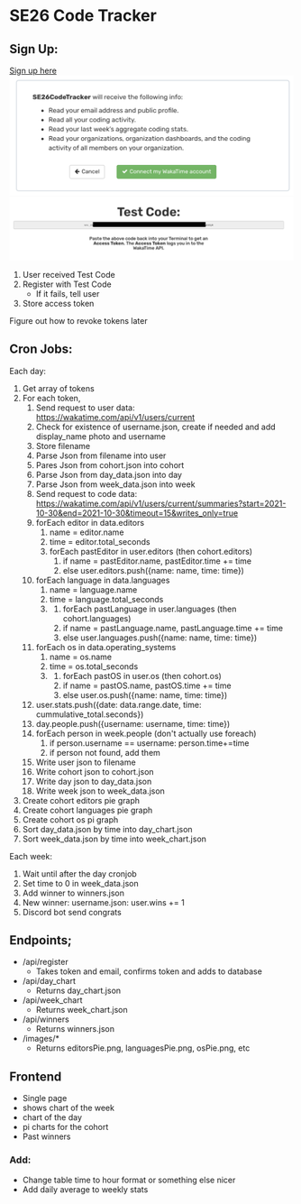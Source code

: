 # SE26 Code Tracker

## Sign Up:

[Sign up here](https://wakatime.com/oauth/authorize?client_id=EsqgZiw6kSDUlM40OntUARSy&response_type=code&scope=email,read_logged_time,read_stats,read_orgs&redirect_uri=https://wakatime.com/oauth/test)
![sign up](/images/authorize.png)
![token](/images/token.png)
1. User received Test Code
1. Register with Test Code
	* If it fails, tell user
1. Store access token

Figure out how to revoke tokens later
## Cron Jobs:
Each day:
1. Get array of tokens
1. For each token, 
	1. Send request to user data: https://wakatime.com/api/v1/users/current
	1. Check for existence of username.json, create if needed and add display_name photo and username
	1. Store filename
	1. Parse Json from filename into user
	1. Pares Json from cohort.json into cohort
	1. Parse Json from day_data.json into day
	1. Parse Json from week_data.json into week
	1. Send request to code data: https://wakatime.com/api/v1/users/current/summaries?start=2021-10-30&end=2021-10-30&timeout=15&writes_only=true
	1. forEach editor in data.editors
		1. name = editor.name
		1. time = editor.total_seconds
		1. forEach pastEditor in user.editors (then cohort.editors)
			1. if name = pastEditor.name, pastEditor.time += time
			1. else user.editors.push({name: name, time: time})
	1. forEach language in data.languages
		1. name = language.name
		1. time = language.total_seconds
		1. 1. forEach pastLanguage in user.languages (then cohort.languages)
			1. if name = pastLanguage.name, pastLanguage.time += time
			1. else user.languages.push({name: name, time: time})
	1. forEach os in data.operating_systems
		1. name = os.name
		1. time = os.total_seconds
		1. 1. forEach pastOS in user.os (then cohort.os)
			1. if name = pastOS.name, pastOS.time += time
			1. else user.os.push({name: name, time: time})
	1. user.stats.push({date: data.range.date, time: cummulative_total.seconds})
	1. day.people.push({username: username, time: time})
	1. forEach person in week.people (don't actually use foreach)
		1. if person.username == username: person.time+=time
		1. if person not found, add them
	1. Write user json to filename
	1. Write cohort json to cohort.json
	1. Write day json to day_data.json
	1. Write week json to week_data.json
1. Create cohort editors pie graph
1. Create cohort languages pie graph
1. Create cohort os pi graph
1. Sort day_data.json by time into day_chart.json
1. Sort week_data.json by time into week_chart.json

Each week: 
1. Wait until after the day cronjob
1. Set time to 0 in week_data.json
1. Add winner to winners.json
1. New winner: username.json: user.wins += 1
1. Discord bot send congrats 

## Endpoints;
* /api/register
	* Takes token and email, confirms token and adds to database
* /api/day_chart
	* Returns day_chart.json
* /api/week_chart
	* Returns week_chart.json
* /api/winners
	* Returns winners.json
* /images/*
	* Returns editorsPie.png, languagesPie.png, osPie.png, etc

## Frontend
* Single page
* shows chart of the week
* chart of the day
* pi charts for the cohort
* Past winners

### Add:
* Change table time to hour format or something else nicer
* Add daily average to weekly stats